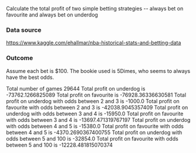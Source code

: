 Calculate the total profit of two simple betting strategies -- always bet on favourite and always bet on underdog

### Data source

https://www.kaggle.com/ehallmar/nba-historical-stats-and-betting-data

### Outcome

Assume each bet is $100. The bookie used is 5Dimes, who seems to always have the best odds.

Total number of games 29644
Total profit on underdog is -73762.1266825089
Total profit on favourite is -76928.36336630581
Total profit on underdog with odds between 2 and 3 is -1000.0
Total profit on favourite with odds between 2 and 3 is -42038.9045357409
Total profit on underdog with odds between 3 and 4 is -15950.0
Total profit on favourite with odds between 3 and 4 is -13697.471319767197
Total profit on underdog with odds between 4 and 5 is -15380.0
Total profit on favourite with odds between 4 and 5 is -4370.2690367400755
Total profit on underdog with odds between 5 and 100 is -32854.0
Total profit on favourite with odds between 5 and 100 is -12228.481815070374
